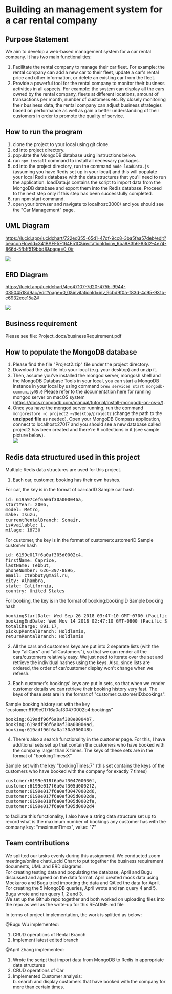 # Building an management system for a car rental company
## Purpose Statement
We aim to develop a web-based management system for a car rental company. It has two main functionalities: 
1. Facilitate the rental company to manage their car fleet. For example: the rental company can add a new car to their fleet, update a car's rental price and other information, or delete an existing car from the fleet. 
2. Provide a powerful tool for the rental company to monitor their business activities in all aspects. For example: the system can display all the cars owned by the rental company, fleets at different locations, amount of transactions per month, number of customers etc. By closely monitoring their business data, the rental company can adjust business strategies based on performance as well as gain a better understanding of their customers in order to promote the quality of service. 

## How to run the program
1. clone the project to your local using git clone.
2. cd into project directory.
3. populate the MongoDB database using instructions below.
4. run ```npm install``` command to install all necessary packages.
5. cd into the project directory, run the command ```node loadData.js``` (assuming you have Redis set up in your local) and this will populate your local Redis database with the data structures that you'll need to run the application. loadData.js contains the script to import data from the MongoDB database and export them into the Redis database. Proceed to the next step only if this step has been successfully completed. 
6. run npm start command.
7. open your browser and navigate to localhost:3000/ and you should see the "Car Management" page.

## UML Diagram
https://lucid.app/lucidchart/722ed355-65d1-47df-9cc8-3ba5faa57deb/edit?beaconFlowId=341BAFE5E164E51C&invitationId=inv_6ba983b6-83d2-4e74-866d-5fbff519bbd8&page=0_0#

![](Project_docs/Diagrams/uml.jpeg)

## ERD Diagram
https://lucid.app/lucidchart/4cc47107-7d20-475b-9944-03504518d9ac/edit?page=0_0&invitationId=inv_9cbd9f0a-f83d-4c95-931b-c6932ece15a2#

![](Project_docs/Diagrams/ERD.png)

## Business requirement 
Please see file: Project_docs/businessRequirement.pdf

## How to populate the MongoDB database
1. Please find the file "Project2.zip" file under the project directory.  
2. Download the zip file into your local (e.g. your desktop) and unzip it.  
3. Then, assume you've installed the mongod server, mongosh shell and the MongoDB Database Tools in your local, you can start a MongoDB instance in your local by using command ```brew services start mongodb-community@5.0``` Please refer to the documentation here for running mongod server on macOS system (https://docs.mongodb.com/manual/tutorial/install-mongodb-on-os-x/).  
4. Once you have the mongod server running, run the command ```mongorestore -d project2 ~/Desktop/project2``` (change the path to the <strong>unzipped file</strong> as needed). Open your MongoDB Compass application, connect to localhost:27017 and you should see a new database called project2 has been created and there're 6 collections in it (see sample picture below).  
![](Project_docs/Diagrams/db.png)

## Redis data structured used in this project
Multiple Redis data structures are used for this project. 
1. Each car, customer, booking has their own hashes. 

For car, the key is in the format of car:carID
Sample car hash
<pre>
id: 619a97cef6a0af30a000046a,
startYear: 2006,
model: Metro,
make: Isuzu,
currentRentalBranch: Sonair,
isAvailable: 1,
milage: 18730
</pre>  

For customer, the key is in the format of customer:customerID
Sample customer hash
<pre>
id: 6199e017f6a0af305d0002c4,
firstName: Caprice,
lastName: Tebbut,
phoneNumber: 626-397-8896,
email: ctebbuty@mail.ru,
city: Alhambra,
state: California,
country: United States
</pre> 

For booking, the key is in the format of booking:bookingID
Sample booking hash
<pre>
bookingStartDate: Wed Sep 26 2018 03:47:10 GMT-0700 (Pacific Daylight Time),
bookingEndDate: Wed Nov 14 2018 02:47:10 GMT-0800 (Pacific Standard Time),
totalCharge: 891.17,
pickupRentalBranch: Holdlamis,
returnRentalBranch: Holdlamis
</pre> 

2. All the cars and customers keys are put into 2 separate lists (with the key "allCars" and "allCustomers"), so that we can render all the cars/customers relatively easy. We just need to iterate over the set and retrieve the individual hashes using the keys. Also, since lists are ordered, the order of car/customer display won't change when we refresh. 

3. Each customer's bookings' keys are put in sets, so that when we render customer details we can retrieve their booking history very fast. The keys of these sets are in the format of "customer:customerID:bookings". 

Sample booking history set with the key "customer:6199e017f6a0af30470002b4:bookings"
<pre>
booking:619adf96f6a0af308e0004b7,
booking:619adf96f6a0af30a00004ad,
booking:619adf96f6a0af30a300048b
</pre> 

4. There's also a search functionality in the customer page. For this, I have additional sets set up that contain the customers who have booked with the company larger than X times. 
The keys of these sets are in the format of "bookingTimes:X"

Sample set with the key "bookingTimes:7" (this set contains the keys of the customers who have booked with the company for exactly 7 times)
<pre>
customer:6199e018f6a0af304700030f,
customer:6199e017f6a0af305d0002f2,
customer:6199e017f6a0af30470002d6,
customer:6199e017f6a0af305d0002da,
customer:6199e018f6a0af305d0002fa,
customer:6199e017f6a0af305d0002d4
</pre>

to faciliate this functionality, I also have a string data structure set up to record what is the maximum number of bookings any customer has with the company
key: "maximumTimes", value: "7"

## Team contributions
We splitted our tasks evenly during this assignment. We conducted zoom meetings/online chat/Lucid Chart to put together the business requirement documents, UML and ERD diagrams.  
For creating testing data and populating the database, April and Bugu discussed and agreed on the data format. April created mock data using Mockaroo and Bugu tried importing the data and QA'ed the data for April.  
For creating the 5 MongoDB queries, April wrote and ran query 4 and 5. Bugu wrote and ran query 1, 2 and 3.  
We set up the Github repo together and both worked on uploading files into the repo as well as the write-up for this README.md file

In terms of project implementation, the work is splitted as below:  
  
@Bugu Wu implemented:
1. CRUD operations of Rental Branch
2. Implement latest edited branch 

         
@April Zhang implemented:
1. Wrote the script that import data from MongoDB to Redis in appropriate data structures
2. CRUD operations of Car  
3. Implemented Customer analysis:  
   b. search and display customers that have booked with the company for more than certain times.
